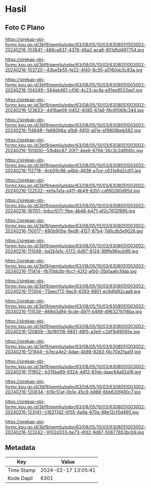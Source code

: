 # Hasil

## Foto C Plano

https://sirekap-obj-formc.kpu.go.id/3bf9/pemilu/pdpr/63/08/05/10/03/6308051003002-20240216-103841--468ca837-4378-46a2-aca8-801d5d497754.jpg

https://sirekap-obj-formc.kpu.go.id/3bf9/pemilu/pdpr/63/08/05/10/03/6308051003002-20240216-103720--43be5b55-fe22-4f40-8c95-a5160dc5c83a.jpg

https://sirekap-obj-formc.kpu.go.id/3bf9/pemilu/pdpr/63/08/05/10/03/6308051003002-20240216-104249--584eb461-cf06-4c23-ac4a-e91ee9533ee1.jpg

https://sirekap-obj-formc.kpu.go.id/3bf9/pemilu/pdpr/63/08/05/10/03/6308051003002-20240216-123633--4416ae09-0452-4085-87a9-f8c6f069c344.jpg

https://sirekap-obj-formc.kpu.go.id/3bf9/pemilu/pdpr/63/08/05/10/03/6308051003002-20240216-114648--fe66066a-a1b8-4810-a01e-ef9809beb582.jpg

https://sirekap-obj-formc.kpu.go.id/3bf9/pemilu/pdpr/63/08/05/10/03/6308051003002-20240216-105600--51b4bc87-20f7-4ee6-8794-36c3c2d8fd0c.jpg

https://sirekap-obj-formc.kpu.go.id/3bf9/pemilu/pdpr/63/08/05/10/03/6308051003002-20240216-112718--4cb09c86-a4bb-4638-a7ce-c631e8d2cd11.jpg

https://sirekap-obj-formc.kpu.go.id/3bf9/pemilu/pdpr/63/08/05/10/03/6308051003002-20240216-122532--eb1a7a1a-e411-4b49-82b1-cdf80280d95d.jpg

https://sirekap-obj-formc.kpu.go.id/3bf9/pemilu/pdpr/63/08/05/10/03/6308051003002-20240216-161151--b4ccf071-1fee-4b48-b471-ef2c7612f895.jpg

https://sirekap-obj-formc.kpu.go.id/3bf9/pemilu/pdpr/63/08/05/10/03/6308051003002-20240216-110017--680b905e-9ed8-4157-87b4-7d6cdb5e9026.jpg

https://sirekap-obj-formc.kpu.go.id/3bf9/pemilu/pdpr/63/08/05/10/03/6308051003002-20240216-111048--bd2b1e1c-5172-4d97-8124-99ffe96ecb99.jpg

https://sirekap-obj-formc.kpu.go.id/3bf9/pemilu/pdpr/63/08/05/10/03/6308051003002-20240216-111414--fb70bb3b-9cc1-42f2-afb0-35b1aa6cfdda.jpg

https://sirekap-obj-formc.kpu.go.id/3bf9/pemilu/pdpr/63/08/05/10/03/6308051003002-20240216-111304--75eecf72-9ac9-4393-9901-ec9dfd92caa9.jpg

https://sirekap-obj-formc.kpu.go.id/3bf9/pemilu/pdpr/63/08/05/10/03/6308051003002-20240216-111539--868d3d94-6cde-497f-b499-d96327b116ba.jpg

https://sirekap-obj-formc.kpu.go.id/3bf9/pemilu/pdpr/63/08/05/10/03/6308051003002-20240216-120809--3b190116-9851-48f5-a3e0-c2df1b89565e.jpg

https://sirekap-obj-formc.kpu.go.id/3bf9/pemilu/pdpr/63/08/05/10/03/6308051003002-20240216-121944--b7eca4e2-4dae-4b86-8283-f4c70e2faa5f.jpg

https://sirekap-obj-formc.kpu.go.id/3bf9/pemilu/pdpr/63/08/05/10/03/6308051003002-20240216-111902--b315ba69-9324-44f2-87eb-daac64a92a16.jpg

https://sirekap-obj-formc.kpu.go.id/3bf9/pemilu/pdpr/63/08/05/10/03/6308051003002-20240216-120634--b19c51af-0b1e-45c9-b988-6bb620f490c7.jpg

https://sirekap-obj-formc.kpu.go.id/3bf9/pemilu/pdpr/63/08/05/10/03/6308051003002-20240216-123141--c16217d2-0f55-4a9a-970a-98e12cf0d490.jpg

https://sirekap-obj-formc.kpu.go.id/3bf9/pemilu/pdpr/63/08/05/10/03/6308051003002-20240216-123242--9102d333-be73-4fd2-9d67-50677653bcb9.jpg


## Metadata

| Key        | Value               |
| ---------- | ------------------- |
| Time Stamp | 2024-02-17 13:05:41 |
| Kode Dapil | 6301                |



